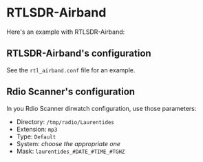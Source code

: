 # RTLSDR-Airband

Here's an example with RTLSDR-Airband:

## RTLSDR-Airband's configuration

See the `rtl_airband.conf` file for an example.

## Rdio Scanner's configuration

In you Rdio Scanner dirwatch configuration, use those parameters:

- Directory: `/tmp/radio/Laurentides`
- Extension: `mp3`
- Type: `Default`
- System: _choose the appropriate one_
- Mask: `laurentides_#DATE_#TIME_#TGHZ`
